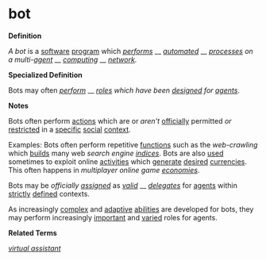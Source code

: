 # bot

**Definition**

_A bot_ is a [software](https://github.com/gcassel/Modular-Organization-Terminology/blob/master/terms/software.md) [program](https://github.com/gcassel/Modular-Organization-Terminology/blob/master/terms/program.md) which [_performs_](https://github.com/gcassel/Modular-Organization-Terminology/blob/master/terms/perform.md) __ [_automated_](https://github.com/gcassel/Modular-Organization-Terminology/blob/master/terms/automate.md) __ [_processes_](https://github.com/gcassel/Modular-Organization-Terminology/blob/master/terms/process.md) _on a multi-_[_agent_](https://github.com/gcassel/Modular-Organization-Terminology/blob/master/terms/agent.md) __ [_computing_](https://github.com/gcassel/Modular-Organization-Terminology/blob/master/terms/compute.md) __ [_network_](https://github.com/gcassel/Modular-Organization-Terminology/blob/master/terms/network.md)_._

**Specialized Definition**

Bots may often [_perform_](https://github.com/gcassel/Modular-Organization-Terminology/blob/master/terms/perform.md) __ [_roles_](https://github.com/gcassel/Modular-Organization-Terminology/blob/master/terms/role.md) _which have been_ [_designed_](https://github.com/gcassel/Modular-Organization-Terminology/blob/master/terms/design.md) _for_ [_agents_](https://github.com/gcassel/Modular-Organization-Terminology/blob/master/terms/agent.md).

**Notes**

Bots often perform [actions](act.md) which are or _aren't_ [officially](official.md) permitted _or_ [restricted](restrict.md) in a [specific](specific.md) [social](social.md) [context](context.md).

Examples: Bots often perform repetitive [functions](https://github.com/gcassel/Modular-Organization-Terminology/blob/master/terms/function.md) such as the _web-crawling_ which [builds](https://github.com/gcassel/Modular-Organization-Terminology/blob/master/terms/develop.md) many web _search engine_ [_indices_](https://github.com/gcassel/Modular-Organization-Terminology/blob/master/terms/index.md). Bots are also [used](https://github.com/gcassel/Modular-Organization-Terminology/blob/master/terms/use.md) sometimes to exploit online [activities](https://github.com/gcassel/Modular-Organization-Terminology/blob/master/terms/activity.md) which [generate](https://github.com/gcassel/Modular-Organization-Terminology/blob/master/terms/generate.md) [desired](https://github.com/gcassel/Modular-Organization-Terminology/blob/master/terms/goal.md) [currencies](https://github.com/gcassel/Modular-Organization-Terminology/blob/master/terms/currency.md). This often happens in _multiplayer online game_ [_economies_](https://github/gcassel/Modular-Organization-Terminology/blob/master/terms/economy.md).

Bots may be _officially_ [_assigned_](assign.md) as [_valid_](https://github.com/gcassel/Modular-Organization-Terminology/blob/master/terms/valid.md) __ [_delegates_](https://github.com/gcassel/Modular-Organization-Terminology/blob/master/terms/delegate.md) for [agents](https://github.com/gcassel/Modular-Organization-Terminology/blob/master/terms/agent.md) within [strictly](https://github.com/gcassel/Modular-Organization-Terminology/blob/master/terms/strict.md) [defined](https://github.com/gcassel/Modular-Organization-Terminology/blob/master/terms/definition.md) contexts.

As increasingly [complex](https://github.com/gcassel/Modular-Organization-Terminology/blob/master/terms/complex.md) and [adaptive](https://github.com/gcassel/Modular-Organization-Terminology/blob/master/terms/adapt.md) [abilities](https://github.com/gcassel/Modular-Organization-Terminology/blob/master/terms/ability.md) are developed for bots, they may perform increasingly [important](https://github.com/gcassel/Modular-Organization-Terminology/blob/master/terms/importance.md) and [varied](https://github.com/gcassel/Modular-Organization-Terminology/blob/master/terms/variable.md) roles for agents.

**Related Terms**

[_virtual assistant_](https://github.com/gcassel/Modular-Organization-Terminology/blob/master/terms/virtual-assistant.md)
